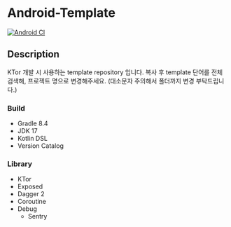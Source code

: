 # Android-Template

[![Android CI](https://github.com/ajou4095/template-ktor/actions/workflows/deploy.yml/badge.svg?branch=main)](https://github.com/ajou4095/template-ktor/actions/workflows/deploy.yml)

## Description

KTor 개발 시 사용하는 template repository 입니다.
복사 후 template 단어를 전체 검색해, 프로젝트 명으로 변경해주세요. (대소문자 주의해서 폴더까지 변경 부탁드립니다.)

### Build

- Gradle 8.4
- JDK 17
- Kotlin DSL
- Version Catalog

### Library

- KTor
- Exposed
- Dagger 2
- Coroutine
- Debug
    - Sentry
